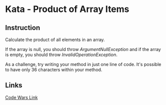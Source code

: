 # Kata - Product of Array Items

## Instruction
Calculate the product of all elements in an array.

If the array is null, you should throw *ArgumentNullException* and if the array is empty, you should throw *InvalidOperationException*.

As a challenge, try writing your method in just one line of code. It's possible to have only 36 characters within your method.
 ## Links
[Code Wars Link](https://www.codewars.com/kata/product-of-array-items/train/csharp)

